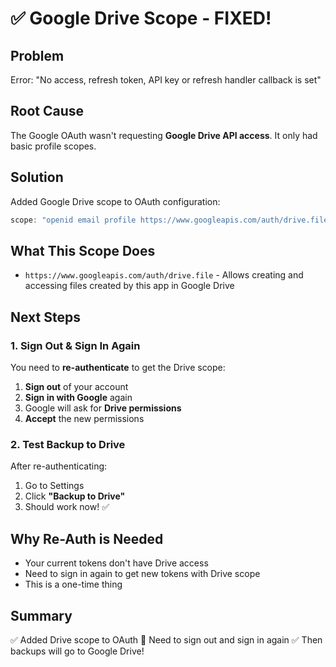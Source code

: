 # ✅ Google Drive Scope - FIXED!

## Problem
Error: "No access, refresh token, API key or refresh handler callback is set"

## Root Cause
The Google OAuth wasn't requesting **Google Drive API access**. It only had basic profile scopes.

## Solution
Added Google Drive scope to OAuth configuration:

```typescript
scope: "openid email profile https://www.googleapis.com/auth/drive.file"
```

## What This Scope Does
- `https://www.googleapis.com/auth/drive.file` - Allows creating and accessing files created by this app in Google Drive

## Next Steps

### 1. Sign Out & Sign In Again
You need to **re-authenticate** to get the Drive scope:

1. **Sign out** of your account
2. **Sign in with Google** again
3. Google will ask for **Drive permissions**
4. **Accept** the new permissions

### 2. Test Backup to Drive
After re-authenticating:
1. Go to Settings
2. Click **"Backup to Drive"**
3. Should work now! ✅

## Why Re-Auth is Needed
- Your current tokens don't have Drive access
- Need to sign in again to get new tokens with Drive scope
- This is a one-time thing

## Summary
✅ Added Drive scope to OAuth
🔄 Need to sign out and sign in again
✅ Then backups will go to Google Drive!
